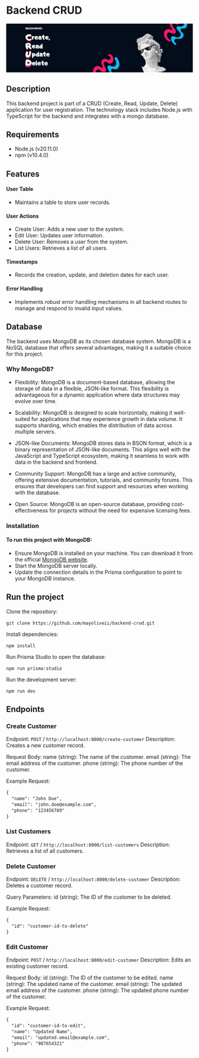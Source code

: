 # Backend CRUD
![Alt Text](./public/images/backend-image-readme.png)
## Description

This backend project is part of a CRUD (Create, Read, Update, Delete) application for user registration. The technology stack includes Node.js with TypeScript for the backend and integrates with a mongo database. 

## Requirements

- Node.js (v20.11.0)
- npm (v10.4.0)

## Features
#### User Table
- Maintains a table to store user records.
#### User Actions
- Create User: Adds a new user to the system.
- Edit User: Updates user information.
- Delete User: Removes a user from the system.
- List Users: Retrieves a list of all users.
#### Timestamps
- Records the creation, update, and deletion dates for each user.
#### Error Handling
- Implements robust error handling mechanisms in all backend routes to manage and respond to invalid input values.

## Database
The backend uses MongoDB as its chosen database system. MongoDB is a NoSQL database that offers several advantages, making it a suitable choice for this project.

### Why MongoDB?
- Flexibility: MongoDB is a document-based database, allowing the storage of data in a flexible, JSON-like format. This flexibility is advantageous for a dynamic application where data structures may evolve over time.

- Scalability: MongoDB is designed to scale horizontally, making it well-suited for applications that may experience growth in data volume. It supports sharding, which enables the distribution of data across multiple servers.

- JSON-like Documents: MongoDB stores data in BSON format, which is a binary representation of JSON-like documents. This aligns well with the JavaScript and TypeScript ecosystem, making it seamless to work with data in the backend and frontend.

- Community Support: MongoDB has a large and active community, offering extensive documentation, tutorials, and community forums. This ensures that developers can find support and resources when working with the database.

- Open Source: MongoDB is an open-source database, providing cost-effectiveness for projects without the need for expensive licensing fees.

### Installation
#### To run this project with MongoDB:

- Ensure MongoDB is installed on your machine. You can download it from the official [MongoDB website](https://www.mongodb.com/docs/manual/installation/).
- Start the MongoDB server locally.
- Update the connection details in the Prisma configuration to point to your MongoDB instance.

## Run the project
Clone the repository:
```
git clone https://github.com/mayoliveii/backend-crud.git
```

Install dependencies:

```
npm install
```

Run Prisma Studio to open the database:

```
npm run prisma:studio
```

Run the development server:

```
npm run dev
```

## Endpoints

### Create Customer

Endpoint: `POST` / `http://localhost:8000/create-customer`
Description: Creates a new customer record.

Request Body:
name (string): The name of the customer.
email (string): The email address of the customer.
phone (string): The phone number of the customer.

Example Request:

```gql
{
  "name": "John Doe",
  "email": "john.doe@example.com",
  "phone": "123456789"
}
```

### List Customers
Endpoint: `GET` / `http://localhost:8000/list-customers`
Description: Retrieves a list of all customers.


### Delete Customer
Endpoint: `DELETE` / `http://localhost:8000/delete-customer`
Description: Deletes a customer record.

Query Parameters:
id (string): The ID of the customer to be deleted.

Example Request:

```gql
{
  "id": "customer-id-to-delete"
}
```

### Edit Customer
Endpoint: `POST` / `http://localhost:8000/edit-customer`
Description: Edits an existing customer record.

Request Body:
id (string): The ID of the customer to be edited.
name (string): The updated name of the customer.
email (string): The updated email address of the customer.
phone (string): The updated phone number of the customer.

Example Request:
```gql
{
  "id": "customer-id-to-edit",
  "name": "Updated Name",
  "email": "updated.email@example.com",
  "phone": "987654321"
}
```